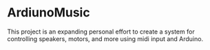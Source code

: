 # ArdiunoMusic
This project is an expanding personal effort to create a system for controlling speakers, motors, and more using midi input and Arduino.
